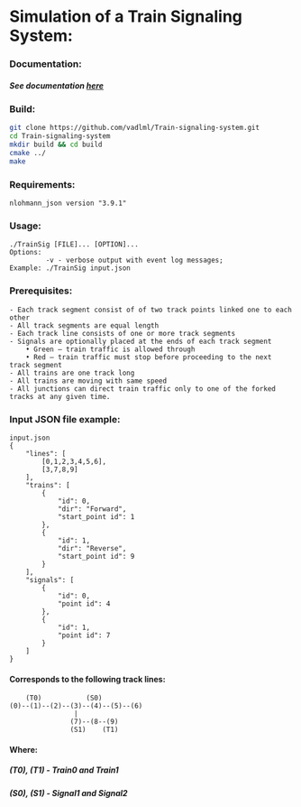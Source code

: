 # Simulation of a Train Signaling System:
### Documentation: 
##### See documentation [here](https://vadlml.github.io/Train-signaling-system/)
### Build:
```bash
git clone https://github.com/vadlml/Train-signaling-system.git
cd Train-signaling-system
mkdir build && cd build
cmake ../
make 
```
### Requirements:
```
nlohmann_json version "3.9.1"
```

### Usage: 
```
./TrainSig [FILE]... [OPTION]... 
Options: 
         -v - verbose output with event log messages;
Example: ./TrainSig input.json
```
### Prerequisites:
```
- Each track segment consist of of two track points linked one to each other
- All track segments are equal length
- Each track line consists of one or more track segments 
- Signals are optionally placed at the ends of each track segment
    • Green – train traffic is allowed through
    • Red – train traffic must stop before proceeding to the next track segment
- All trains are one track long 
- All trains are moving with same speed
- All junctions can direct train traffic only to one of the forked tracks at any given time.
```

### Input JSON file example:
```
input.json
{
	"lines": [
		[0,1,2,3,4,5,6],
		[3,7,8,9]
	],
	"trains": [
		{
			"id": 0,
			"dir": "Forward",
			"start_point id": 1
		},
		{
			"id": 1,
			"dir": "Reverse",
			"start_point id": 9
		}
	],
	"signals": [
		{
			"id": 0,
			"point id": 4
		},
		{
			"id": 1,
			"point id": 7
		}
	]
}
```
#### Corresponds to the following track lines:

```
    (T0)           (S0)
(0)--(1)--(2)--(3)--(4)--(5)--(6)
                |             
               (7)--(8--(9) 
               (S1)    (T1)
```
#### Where: 
##### (T0), (T1) - Train0 and Train1
##### (S0), (S1) - Signal1 and Signal2